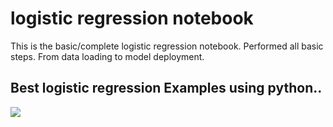 # logistic regression notebook
 This is the basic/complete logistic regression notebook. Performed all basic steps. From data loading to model deployment.

## Best logistic regression Examples using python..
![](https://github.com/ShrikantUppin/2_logistic-regression-notebook/blob/main/clicked%20on%20Ad%20.ipynb)
